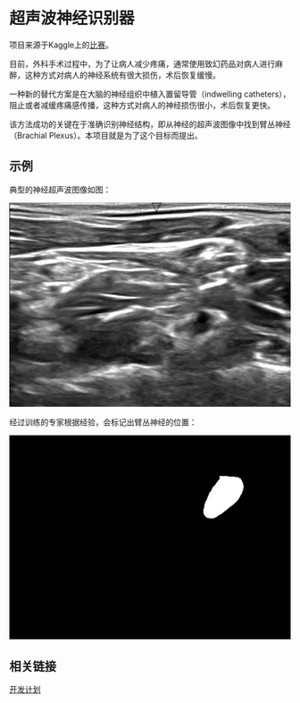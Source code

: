 # 超声波神经识别器

项目来源于Kaggle上的[比赛](https://www.kaggle.com/c/ultrasound-nerve-segmentation)。

目前，外科手术过程中，为了让病人减少疼痛，通常使用致幻药品对病人进行麻醉，这种方式对病人的神经系统有很大损伤，术后恢复缓慢。

一种新的替代方案是在大脑的神经组织中植入置留导管（indwelling catheters），阻止或者减缓疼痛感传播，这种方式对病人的神经损伤很小，术后恢复更快。

该方法成功的关键在于准确识别神经结构，即从神经的超声波图像中找到臂丛神经（Brachial Plexus）。本项目就是为了这个目标而提出。

## 示例

典型的神经超声波图像如图：

![超声图](sample/1_1.png)

经过训练的专家根据经验，会标记出臂丛神经的位置：

![标记图](sample/1_1_mask.png)

## 相关链接
[开发计划](https://github.com/ThoughtWorksInc/ultrasound-nerve-segmentation/wiki/%E5%BC%80%E5%8F%91%E8%AE%A1%E5%88%92)
